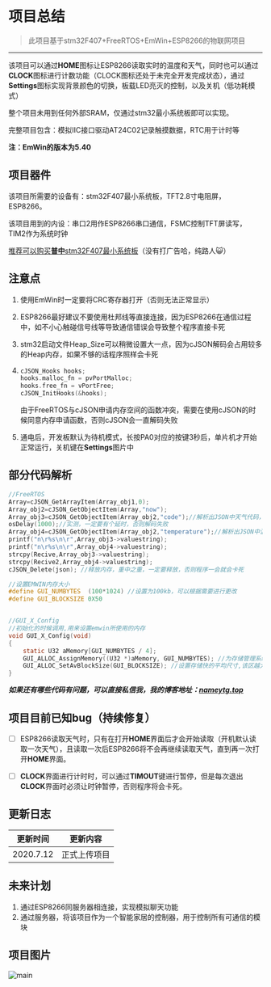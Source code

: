 # 项目总结

> 此项目基于stm32F407+FreeRTOS+EmWin+ESP8266的物联网项目

---

该项目可以通过**HOME**图标让ESP8266读取实时的温度和天气，同时也可以通过**CLOCK**图标进行计数功能（CLOCK图标还处于未完全开发完成状态），通过**Settings**图标实现背景颜色的切换，板载LED亮灭的控制，以及关机（低功耗模式）

整个项目未用到任何外部SRAM，仅通过stm32最小系统板即可以实现。<!--将stm32的资源合理运用，让DIY更加简单-->

完整项目包含：模拟IIC接口驱动AT24C02记录触摸数据，RTC用于计时等

**注：EmWin的版本为5.40**



## 项目器件

该项目所需要的设备有：stm32F407最小系统板，TFT2.8寸电阻屏，ESP8266。

该项目用到的内设：串口2用作ESP8266串口通信，FSMC控制TFT屏读写，TIM2作为系统时钟<!--具体可根据项目中cubemx来配置-->

<u>推荐可以购买**普中**stm32F407最小系统板</u>（没有打广告哈，纯路人😺）



## 注意点

1. 使用EmWin时一定要将CRC寄存器打开（否则无法正常显示）

2. ESP8266最好建议不要使用杜邦线等直接连接，因为ESP8266在通信过程中，如不小心触碰信号线等导致通信错误会导致整个程序直接卡死

3. stm32启动文件Heap_Size可以稍微设置大一点，因为cJSON解码会占用较多的Heap内存，如果不够的话程序照样会卡死

4. ```c
   cJSON_Hooks hooks;
   hooks.malloc_fn = pvPortMalloc;
   hooks.free_fn = vPortFree;
   cJSON_InitHooks(&hooks); 
   ```

   由于FreeRTOS与cJSON申请内存空间的函数冲突，需要在使用cJSON的时候同意内存申请函数，否则cJSON会一直解码失败

5. 通电后，开发板默认为待机模式，长按PA0对应的按键3秒后，单片机才开始正常运行，关机键在**Settings**图片中



## 部分代码解析

```c
//FreeRTOS
Array=cJSON_GetArrayItem(Array_obj1,0);
Array_obj2=cJSON_GetObjectItem(Array,"now");		
Array_obj3=cJSON_GetObjectItem(Array_obj2,"code");//解析出JSON中天气代码，如0->晴
osDelay(1000);//实测，一定要有个延时，否则解码失败
Array_obj4=cJSON_GetObjectItem(Array_obj2,"temperature");//解析出JSON中温度，注：温度以字符串形式解析出来
printf("n\r%s\n\r",Array_obj3->valuestring);
printf("n\r%s\n\r",Array_obj4->valuestring);
strcpy(Recive,Array_obj3->valuestring);
strcpy(Recive2,Array_obj4->valuestring);
cJSON_Delete(json);	//释放内存，重中之重，一定要释放，否则程序一会就会卡死
```

```c
//设置EMWIN内存大小
#define GUI_NUMBYTES  (100*1024) //设置为100kb，可以根据需要进行更改
#define GUI_BLOCKSIZE 0X50


//GUI_X_Config
//初始化的时候调用,用来设置emwin所使用的内存
void GUI_X_Config(void)
{
	static U32 aMemory[GUI_NUMBYTES / 4];
	GUI_ALLOC_AssignMemory((U32 *)aMemory, GUI_NUMBYTES); //为存储管理系统分配一个存储块
	GUI_ALLOC_SetAvBlockSize(GUI_BLOCKSIZE); //设置存储快的平均尺寸,该区越大,可用的存储快数量越少
}
```



***如果还有哪些代码有问题，可以直接私信我，我的博客地址：[nameytg.top](http://nameytg.top)***



## 项目目前已知bug（持续修复）

- [ ] ESP8266读取天气时，只有在打开**HOME**界面后才会开始读取（开机默认读取一次天气），且读取一次后ESP8266将不会再继续读取天气，直到再一次打开**HOME**界面。
- [ ] **CLOCK**界面进行计时时，可以通过**TIMOUT**键进行暂停，但是每次退出**CLOCK**界面时必须让时钟暂停，否则程序将会卡死。



## 更新日志

| 更新时间  |   更新内容   |
| :-------: | :----------: |
| 2020.7.12 | 正式上传项目 |



## 未来计划

1. 通过ESP8266同服务器相连接，实现模拟聊天功能
2. 通过服务器，将该项目作为一个智能家居的控制器，用于控制所有可通信的模块



## 项目图片


![main](https://img-blog.csdnimg.cn/20200712140057942.png?x-oss-process=image/watermark,type_ZmFuZ3poZW5naGVpdGk,shadow_10,text_aHR0cHM6Ly9ibG9nLmNzZG4ubmV0L25hbWVfbG9uZ21pbmc=,size_16,color_FFFFFF,t_70)